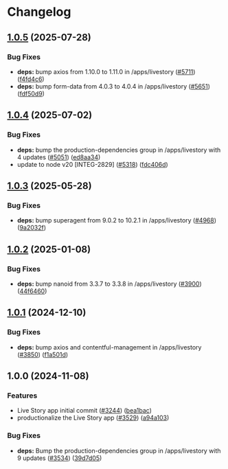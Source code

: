 # Changelog

## [1.0.5](https://github.com/contentful/marketplace-partner-apps/compare/ls-contentful-app-v1.0.4...ls-contentful-app-v1.0.5) (2025-07-28)


### Bug Fixes

* **deps:** bump axios from 1.10.0 to 1.11.0 in /apps/livestory ([#5711](https://github.com/contentful/marketplace-partner-apps/issues/5711)) ([f4fd4c6](https://github.com/contentful/marketplace-partner-apps/commit/f4fd4c68eed870fec5461e08dbb9420667777474))
* **deps:** bump form-data from 4.0.3 to 4.0.4 in /apps/livestory ([#5651](https://github.com/contentful/marketplace-partner-apps/issues/5651)) ([fdf50d9](https://github.com/contentful/marketplace-partner-apps/commit/fdf50d96bcf608d526afa084b103a0a9371ceb69))

## [1.0.4](https://github.com/contentful/marketplace-partner-apps/compare/ls-contentful-app-v1.0.3...ls-contentful-app-v1.0.4) (2025-07-02)


### Bug Fixes

* **deps:** bump the production-dependencies group in /apps/livestory with 4 updates ([#5051](https://github.com/contentful/marketplace-partner-apps/issues/5051)) ([ed8aa34](https://github.com/contentful/marketplace-partner-apps/commit/ed8aa34bb21f3ed1c2ca2cc3736ee2ebf63e4386))
* update to node v20 [INTEG-2829] ([#5318](https://github.com/contentful/marketplace-partner-apps/issues/5318)) ([fdc406d](https://github.com/contentful/marketplace-partner-apps/commit/fdc406d9328bc6279abb658dcf5a1bf28795a449))

## [1.0.3](https://github.com/contentful/marketplace-partner-apps/compare/ls-contentful-app-v1.0.2...ls-contentful-app-v1.0.3) (2025-05-28)


### Bug Fixes

* **deps:** bump superagent from 9.0.2 to 10.2.1 in /apps/livestory ([#4968](https://github.com/contentful/marketplace-partner-apps/issues/4968)) ([9a2032f](https://github.com/contentful/marketplace-partner-apps/commit/9a2032f4b1ec2f5f8a924d690aceeec93ea4595a))

## [1.0.2](https://github.com/contentful/marketplace-partner-apps/compare/ls-contentful-app-v1.0.1...ls-contentful-app-v1.0.2) (2025-01-08)


### Bug Fixes

* **deps:** bump nanoid from 3.3.7 to 3.3.8 in /apps/livestory ([#3900](https://github.com/contentful/marketplace-partner-apps/issues/3900)) ([44f6460](https://github.com/contentful/marketplace-partner-apps/commit/44f6460ba54fadca271036f7b1cb0efd81216035))

## [1.0.1](https://github.com/contentful/marketplace-partner-apps/compare/ls-contentful-app-v1.0.0...ls-contentful-app-v1.0.1) (2024-12-10)


### Bug Fixes

* **deps:** bump axios and contentful-management in /apps/livestory ([#3850](https://github.com/contentful/marketplace-partner-apps/issues/3850)) ([f1a501d](https://github.com/contentful/marketplace-partner-apps/commit/f1a501dfb1c86f5e74cecf69dd73d5abebb3fbf8))

## 1.0.0 (2024-11-08)


### Features

* Live Story app initial commit ([#3244](https://github.com/contentful/marketplace-partner-apps/issues/3244)) ([bea1bac](https://github.com/contentful/marketplace-partner-apps/commit/bea1bacb12a9cee8d893c4b75a8584fa7ed9a5af))
* productionalize the Live Story app ([#3529](https://github.com/contentful/marketplace-partner-apps/issues/3529)) ([a94a103](https://github.com/contentful/marketplace-partner-apps/commit/a94a103b065bbf4d7cd3100c7a5cd6ea5d8439f3))


### Bug Fixes

* **deps:** Bump the production-dependencies group in /apps/livestory with 9 updates ([#3534](https://github.com/contentful/marketplace-partner-apps/issues/3534)) ([39d7d05](https://github.com/contentful/marketplace-partner-apps/commit/39d7d050248c784a7b7afdac48d08b5e0eb26ea6))
